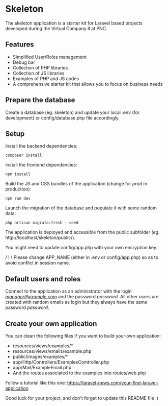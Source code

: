 # Skeleton

The skeleton application is a starter kit for Laravel based projects developed during the Virtual Company II at PNC.

## Features

* Simplified User/Roles management
* Debug bar
* Collection of PHP libraries
* Collection of JS libraries
* Examples of PHP and JS codes
* A comprehensive starter kit that allows you to focus on business needs

## Prepare the database

Create a database (eg. skeleton) and update your local .env (for development) or config/database.php file accordingly.

## Setup

Install the backend dependencies:

    composer install

Install the frontend dependencies:

    npm install

Build the JS and CSS bundles of the application (change for *prod* in production):

    npm run dev

Launch the migration of the database and populate it with some random data:

    php artisan migrate:fresh --seed

The application is deployed and accessible from the public subfolder (eg. http://localhost/skeleton/public/).

You might need to update config/app.php with your own encryption key.

/ ! \ Please change APP_NAME (either in .env or config/app.php) so as to avoid conflict in session name.

## Default users and roles

Connect to the application as an administrator with the login *manager@example.com* and the password *password*.
All other users are created with random emails as login but they always have the same password *password*.

## Create your own application

You can clean the following files if you want to build your own application:

* resources/views/examples/*
* resources/views/emails/example.php
* public/images/examples/*
* app/Http/Controllers/ExamplesComtroller.php
* app/Mail/ExampleEmail.php
* And the routes associated to the examples into routes/web.php

Follow a tutorial like this one: https://laravel-news.com/your-first-laravel-application

Good luck for your project, and don't forget to update this README file :)
